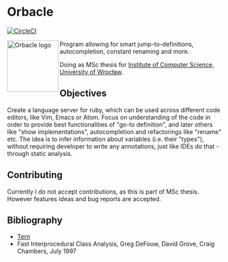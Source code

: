 # Orbacle

[![CircleCI](https://circleci.com/gh/swistak35/orbacle/tree/master.svg?style=svg)](https://circleci.com/gh/swistak35/orbacle/tree/master)

<img src="https://swistak35.com/img/orbacle-logo.png" alt="Orbacle logo" width="120px" align="left" />

Program allowing for smart jump-to-definitions, autocompletion, constant renaming and more.

Doing as MSc thesis for [Institute of Computer Science, University of Wrocław](http://ii.uni.wroc.pl).

## Objectives

Create a language server for ruby, which can be used across different code editors, like Vim, Emacs or Atom. Focus on understanding of the code in order to provide best functionalities of "go-to definition", and later others like "show implementations", autocompletion and refactorings like "rename" etc. The idea is to infer information about variables (i.e. their "types"), without requiring developer to write any annotations, just like IDEs do that - through static analysis.

## Contributing

Currently I do not accept contributions, as this is part of MSc thesis. However features ideas and bug reports are accepted.

## Bibliography

* [Tern](http://marijnhaverbeke.nl/blog/tern.html)
* Fast Interprocedural Class Analysis, Greg DeFouw, David Grove, Craig Chambers, July 1997
